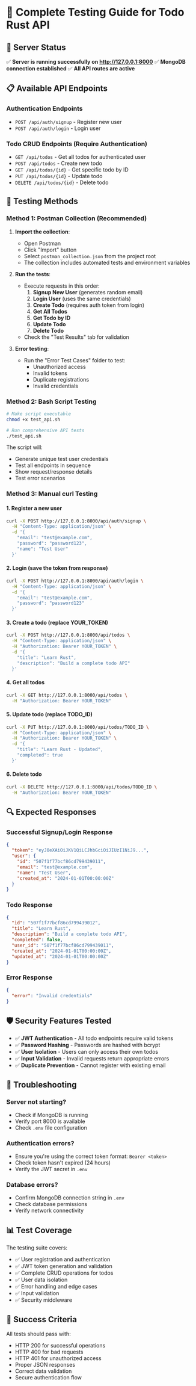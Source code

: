 # 🧪 Complete Testing Guide for Todo Rust API

## 🚀 Server Status
✅ **Server is running successfully on http://127.0.0.1:8000**
✅ **MongoDB connection established**
✅ **All API routes are active**

## 📋 Available API Endpoints

### Authentication Endpoints
- `POST /api/auth/signup` - Register new user
- `POST /api/auth/login` - Login user

### Todo CRUD Endpoints (Require Authentication)
- `GET /api/todos` - Get all todos for authenticated user
- `POST /api/todos` - Create new todo
- `GET /api/todos/{id}` - Get specific todo by ID
- `PUT /api/todos/{id}` - Update todo
- `DELETE /api/todos/{id}` - Delete todo

## 🔧 Testing Methods

### Method 1: Postman Collection (Recommended)

1. **Import the collection**:
   - Open Postman
   - Click "Import" button
   - Select `postman_collection.json` from the project root
   - The collection includes automated tests and environment variables

2. **Run the tests**:
   - Execute requests in this order:
     1. **Signup New User** (generates random email)
     2. **Login User** (uses the same credentials)
     3. **Create Todo** (requires auth token from login)
     4. **Get All Todos**
     5. **Get Todo by ID**
     6. **Update Todo**
     7. **Delete Todo**
   - Check the "Test Results" tab for validation

3. **Error testing**:
   - Run the "Error Test Cases" folder to test:
     - Unauthorized access
     - Invalid tokens
     - Duplicate registrations
     - Invalid credentials

### Method 2: Bash Script Testing

```bash
# Make script executable
chmod +x test_api.sh

# Run comprehensive API tests
./test_api.sh
```

The script will:
- Generate unique test user credentials
- Test all endpoints in sequence
- Show request/response details
- Test error scenarios

### Method 3: Manual curl Testing

#### 1. Register a new user
```bash
curl -X POST http://127.0.0.1:8000/api/auth/signup \
  -H "Content-Type: application/json" \
  -d '{
    "email": "test@example.com",
    "password": "password123",
    "name": "Test User"
  }'
```

#### 2. Login (save the token from response)
```bash
curl -X POST http://127.0.0.1:8000/api/auth/login \
  -H "Content-Type: application/json" \
  -d '{
    "email": "test@example.com",
    "password": "password123"
  }'
```

#### 3. Create a todo (replace YOUR_TOKEN)
```bash
curl -X POST http://127.0.0.1:8000/api/todos \
  -H "Content-Type: application/json" \
  -H "Authorization: Bearer YOUR_TOKEN" \
  -d '{
    "title": "Learn Rust",
    "description": "Build a complete todo API"
  }'
```

#### 4. Get all todos
```bash
curl -X GET http://127.0.0.1:8000/api/todos \
  -H "Authorization: Bearer YOUR_TOKEN"
```

#### 5. Update todo (replace TODO_ID)
```bash
curl -X PUT http://127.0.0.1:8000/api/todos/TODO_ID \
  -H "Content-Type: application/json" \
  -H "Authorization: Bearer YOUR_TOKEN" \
  -d '{
    "title": "Learn Rust - Updated",
    "completed": true
  }'
```

#### 6. Delete todo
```bash
curl -X DELETE http://127.0.0.1:8000/api/todos/TODO_ID \
  -H "Authorization: Bearer YOUR_TOKEN"
```

## 🔍 Expected Responses

### Successful Signup/Login Response
```json
{
  "token": "eyJ0eXAiOiJKV1QiLCJhbGciOiJIUzI1NiJ9...",
  "user": {
    "id": "507f1f77bcf86cd799439011",
    "email": "test@example.com",
    "name": "Test User",
    "created_at": "2024-01-01T00:00:00Z"
  }
}
```

### Todo Response
```json
{
  "id": "507f1f77bcf86cd799439012",
  "title": "Learn Rust",
  "description": "Build a complete todo API",
  "completed": false,
  "user_id": "507f1f77bcf86cd799439011",
  "created_at": "2024-01-01T00:00:00Z",
  "updated_at": "2024-01-01T00:00:00Z"
}
```

### Error Response
```json
{
  "error": "Invalid credentials"
}
```

## 🛡️ Security Features Tested

- ✅ **JWT Authentication** - All todo endpoints require valid tokens
- ✅ **Password Hashing** - Passwords are hashed with bcrypt
- ✅ **User Isolation** - Users can only access their own todos
- ✅ **Input Validation** - Invalid requests return appropriate errors
- ✅ **Duplicate Prevention** - Cannot register with existing email

## 🐛 Troubleshooting

### Server not starting?
- Check if MongoDB is running
- Verify port 8000 is available
- Check `.env` file configuration

### Authentication errors?
- Ensure you're using the correct token format: `Bearer <token>`
- Check token hasn't expired (24 hours)
- Verify the JWT secret in `.env`

### Database errors?
- Confirm MongoDB connection string in `.env`
- Check database permissions
- Verify network connectivity

## 📊 Test Coverage

The testing suite covers:
- ✅ User registration and authentication
- ✅ JWT token generation and validation
- ✅ Complete CRUD operations for todos
- ✅ User data isolation
- ✅ Error handling and edge cases
- ✅ Input validation
- ✅ Security middleware

## 🎉 Success Criteria

All tests should pass with:
- HTTP 200 for successful operations
- HTTP 400 for bad requests
- HTTP 401 for unauthorized access
- Proper JSON responses
- Correct data validation
- Secure authentication flow
